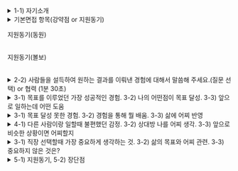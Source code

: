 
<details markdown = "1">
<summary>1-1) 자기소개</summary>
안녕하십니까. 영업직군 지원자 김욱종입니다.<br>
저는 차별화된 영업 전략을 세우고 이를 실현하기 위해 다양한 역량을 쌓아왔습니다<br>
<br>
첫번째로 맡은 일은 누구보다 성실하게 수행하고 결과로 증명해왔습니다.<br>
대학교 재학 당시 다양한 팀프로젝트와 과제를 성실히 수행하여 높은 학점으로 졸업할 수 있었고, 이전에 근무했던 회사에는 2년차 최초로 해외 기업과 계약을 성사한 경험이 있습니다.<br>
<br>
두번째로 의사소통 능력입니다.
또래상담가, 편의점 아르바이트, 대내협력부장, 실무 영업 경험을 통해 여러 사람들의 이야기를 경청하고 이를 기반으로 함께 해결책을 찾아가는 대화 방법을 익히게 되었습니다.<br>
<br>
마지막으로 추진력입니다.<br>
인바운드에 그치지 않고 적극적으로 아웃바운드 영업을 진행하여, 4년 만에 독일 고객사와 신규 계약을 체결했고, 외산 도구를 사용하던 고객사를 대상으로 자사 제품으로 전환한 Win-Back 실적도 만들어낸 경험이 있습니다.
<br>
이러한 저만의 경험과 역량을 프레시웨이에서 그 누구보다 빠르게 업무에 적응하여 목표 이상의 성과를 내는 영업사원이 되겠습니다.<br>
<br>
감사합니다
</details>

<details markdown = "1">
<summary>기본면접 항목(강약점 or 지원동기) </summary>
강약점<br><br>
저의 가장 큰 성격상의 장점은 공감능력을 바탕으로 한 의사소통 능력이라고 생각합니다.
고등학교 때 친구들의 추천을 받아 또래상담가 역할을 맡게 되었고, 다양한 친구들의 고민을 들으며 같이 공감하고 소통하는 방법을배우게되었습니다.
이러한 경험을 바탕으로 현재도 여러 사람들의 말을 잘 경청하고, 이에 대해 공감하는 것과 동시에 개개인의 상황에 맞게 대화를 이어나가며 좋은 관계를 맺어나가고 있습니다.


단점은 때로 거절을 잘 못한다는 것입니다.
실제 업무를 진행하면서, 제 업무 Role이 아닌것에 대해서도 고객 또는 내부 실무진 분들께서 요청하실 때 거절을 잘 못했었습니다.
이때 도움 요청을 거절하지 못해, 제 업무 일정상 차질이 생겼던 적이 있습니다.
현재는 도움 요청에 대해 가능한 한에서만 수락하고 불가능하다면 불가능한 이유를 객관적이고 솔직하게 이야기하면서 정중하게 거절하려고 노력하고 있습니다.
</details>

지원동기(동원)<br><br>


지원동기(볼보)<br><br>

<details markdown = "1">
<summary>2-2) 사람들을 설득하여 원하는 결과를 이뤄낸 경험에 대해서 말씀해 주세요.(질문 선택) or 협력 (1분 30초)  </summary>
독일 기업과의 컨택 포인트를 개척하기 위해 내부 동료분들을 설득하여 원하는 결과를 이끌어낸 경험이 있습니다.<br>
협조 저조했다 -> 업무적으로도 최대한 도움을 드렸을 뿐만 아니라, 개인적으로 친분도 쌓기 위해 노력 많이 ~~~
</details>

<details markdown = "1">
<summary>3-1) 목표를 이루었던 가장 성공적인 경험. 3-2) 나의 어떤점이 목표 달성. 3-3) 앞으로 일하는데 어떤 도움</summary>
저는 독일 기업과의 신규 컨택 포인트를 만들었던 경험이 목표를 이루었던 가장 성공적이 경험이던 것 같습니다.<br>
이전에 근무했던 회사에서 기존에 했던 사업이 법적 분쟁 까지 갔던 적 -> 4년간 독일 기업과의 컨택 포인트가 아예 끊기고 사업이 없는 상황<br>
이때 새로운 컨택 포인트를 만들고자 여러 기업을 리스트업 한 이후 연락을 하고 미팅 진행.<br>
하지만 내부에서는 일정 부담, 업무 상 어려움을 이유로 협조 주저.<br>
이때 업무 적인 걸로 내꺼 외에도 딴것도 개인적으로 친분도 쌓기 위해 노력.<br>
최종적으로 고객 제안 -> 고객사가 현대차로 부터 사업 수주 실패. 하지만 대응력과 기술력을 높이 본 고객사로 부터 추후 2건의 사업 제안 하게 됨<br>
<br><br>
저의 책임감과 맡은 일은 어떻게든 끝내는 적극성이 목표를 달성할 수 있게 했던 것 같습니다.<br>
새로운 컨택포인트를 만드는 과정에서 제 생각외로 굉장히 힘든 상황 -> 사원에 직급에서 여러 보직자 설득, 기존에 독일 기업과의 분쟁 이력, 고객의 촉박한 요청 기한, 야근이나 주말 근무를 불가피하게 진행<br>
이때 포기하지 않고 끝까지 해냈던것이 목표를 이루는데 큰 역할을 하였다.<br>
<br>
제가 일을 하는데 있어 광범위 하게 큰 도움이 될것 같다.<br>
실제로 일을 하다보면 본인이 맡았다는 책임감이 동기가 되는 경우 어떻게든 일을 끝마치게 되는 것 같다.<br>
그리고 목표를 달성하기 위해 적극적으로 나아갈때 목표 이상의 성과를 달성할 수 있다고 생각한다.<br>
<br>
입사를 해서도 저의 책임감, 적극성 
</details>

<details markdown = "1">
<summary>3-1) 목표 달성 못한 경험. 3-2) 경험을 통해 뭘 배움. 3-3) 삶에 어찌 반영 </summary>
대학교 재학당시 수석으로 졸업X -> 그 이유 살펴봤을때 우선 첫번째 이유 군대가기전 학점 관리 부족. 그 당시엔 대학교에 처음가서 여러 사람들을 만나는 걸 즐겼고 술도 좋아했던 것 같다.  제가 흥미가 가지 못한 과목에 대해서는 진중한 태도로 접근하지 못했고, 수석으로 졸업한 분이 워낙 학점이 높기도 했다. 다른 분들이 보시기엔 높은 학점이라 볼 수 있지만, 제 목표를 이루지 못한 만큼 이 경험을 말하고 싶다.<br>
<br>
큰 목표 이루기 위해 작거나 세세한것도 잘 챙겨야 하며, 큰 목표 이루기 위해 관심이 가지 않는 것도 진지한 태도로 접근할 필요가 있다는 것을 배우게 되었다. 물론 그 전에도 어느 정도 인지하였지만, 실제로 제가 목표를 달성하지 못하면서 좀더 진중하게 느낄 수 있었다.<br>
<br>
지금 현재는 목표를 달성하는 과정에서 작거나 세세한것도 잘 챙기고, 제가 흥미가 가지 않는 것에 대해서도 큰 목표를 이루겠다는 목표하에 진중한 태도로 접근하고 있다.<br>
특히 앞서 잠시 말씀드린 해외 사업 메이킹때도 이러한 점을 잘 살려서 좋은 결과를 낼 수 있었다.
</details>

<details markdown = "1">
<summary>4-1) 다른 사람이랑 일할때 불편했던 감정. 3-2) 상대방 나를 어찌 생각. 3-3) 앞으로 비슷한 상황이면 어찌할지</summary>
업무 의욕이 낮은 분과 어려움. 대학교때 여러 팀프로젝트에서 팀장 역할 맡으며 참여가 저조했던 사람들과 일을 하기 힘들었다.<br>
이때 업무를 하지 않느 것 넘어서 그분들이 팀에 사기에도 영향을 미치는 것을 보게 되었다.<br>
그리고 앞서 말씀드린 독일 사업 메이킹 하는 과정에서도 업무 의욕이 낮으신 팀들이 있었고, 이때 그분들을 설득하는 것 힘들뿐 아닌 다른 팀또한 사기에 영향을 받는 것을 봄.<br>
이러한점 미루어 보았을때

<br>
업무의욕이 높고 적극성이 높아서 좀 피곤한 스타일이라 생각했을 것 같습니다.<br>
특히 회사에서는 사원에 직급에서 저렇게까지 해야하나 라고도 생각을 하셧을 것 같지만, 또 한편으로는 사원이 업무 의욕이 높은 것을 보니 보기 좋다라고도 생각하셨을 듯.<br>
<br>
그 분들과 업무 적으로 접근 X -> 사적으로도 친분 쌓기 위해 노력

</details>

<details markdown = "1">
<summary>3-1) 직장 선택할때 가장 중요하게 생각하는 것. 3-2) 삶의 목표와 어찌 관련. 3-3) 중요하지 않은 것은? </summary>
성장을 말하는 것에 그치지 않고 실제로 행동하는 기업이라는 것을 중요시 함<br>
-> 네이버 기사 보는것을 좋아해서 여러 기업들에 행동을 보게 되는데.. 실제로 성장의 방향을 말하는 기업은 많지만 실제로 행동으로 하고 성과로 이뤄내는 곳 X
-> 제가 업무를 배워나가는 과정에서 기업이 성장하기 위해 다양한 업무 해본다면 저 또한 배울 수 있는 내용이 상당히 많을 것이라 일의 만족감 높을 듯.<br>
-> 제가 본 귀사는 그런 곳. 그런곳에서 업무 적극적<br>
<br>
저의 삶의 목표와 밀접히 맞닿아 있다.
현실에 안주하지 않고 나아가자는 것이 삶의 목표고 삶을 어릴때 부터 그렇게 살아왓었다.<br>
</details>

<details markdown = "1">
<summary> 5-1) 지원동기, 5-2) 장단점 </summary>
끊임없이 성장하는 기업이라는 점에서 매력<br>
-> CTR WIKI나 다양한 영상 기사들을 보며, 현재 자동차에 트렌드인 친환경 부품 시장에서 점유율을 높이기 위해 노력하고 있고, 성장을 위해 행동으로 옮기는 기업이라는 것을 많이 느끼게 되었다. 그러한 점에서 매력을 느껴 지원하게 되었고 회사 분위기나 복지도 상당히 마음에 들었습니다.<br>
<br>
어릴때 부터 친숙한 기업이였던 점도 큰 지원 동기 중 하나. 제 본가가 씨티알 본사 근처에 있다. 어릴때 부터 공장을 보며 굉장히 크고 좋은 기업이라는 인식이 있어서 이렇게 좋은 기회를 얻어 지원하게 되었다.<br>
</details>

